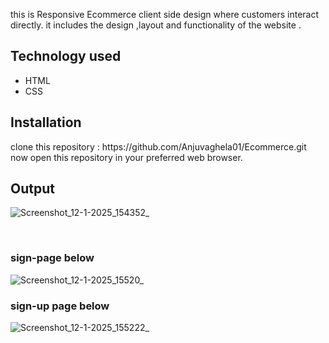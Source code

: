 this is Responsive Ecommerce client side design where customers interact directly.
it includes the design ,layout and functionality of the website .

<h2>Technology used</h2>
<ul>
  <li>HTML</li>
  <li>CSS</li>
</ul>

<h2>Installation</h2>
clone this repository : https://github.com/Anjuvaghela01/Ecommerce.git
now open this repository in your preferred web browser.
<h2>Output</h2>

![Screenshot_12-1-2025_154352_](https://github.com/user-attachments/assets/2ad3b8ea-b986-44f7-afcd-166365d6a469)

<br>
<h3>sign-page below</h3>

![Screenshot_12-1-2025_15520_](https://github.com/user-attachments/assets/b033c1d2-c4b7-4f6d-9212-66bd8d00b26c)

<h3>sign-up page below</h3> 

![Screenshot_12-1-2025_155222_](https://github.com/user-attachments/assets/2ad990de-215c-4fd8-aed1-80a8b1ae1248)



